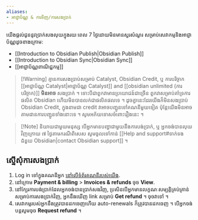```yaml
---
aliases:
- អាជ្ញាប័ណ្ណ & ការទិញ/ការសងប្រាក់
---
```


យើងផ្តល់ជូននូវប្រាក់សងលុយក្នុងរយៈពេល 7 ថ្ងៃដោយមិនមានសួរសំណួរ សម្រាប់សេវាកម្មនិងអាជ្ញាប័ណ្ណដូចខាងក្រោម:

- [[Introduction to Obsidian Publish|Obsidian Publish]]
- [[Introduction to Obsidian Sync|Obsidian Sync]]
- [[អាជ្ញាប័ណ្ណពាណិជ្ជកម្ម]]

> [!Warning] គ្មានការសងប្រាប់សម្រាប់ Catalyst, Obsidian Credit, ឬ ការបរិច្ចាក
> [[អាជ្ញាប័ណ្ណ Catalyst|អាជ្ញាប័ណ្ណ Catalyst]] and [[obsidian unlimited (ការបរិច្ចាក)]] **មិនអាច** សងប្រាក់ ។ ទោះបីជាពួកវាមានប្រយោជន៍ជាច្រើន ពួកវាសម្រាប់គាំទ្រការផលិត Obsidian ហើយមិនបានលក់ជាផលិតផលទេ ។
> ដូចគ្នានេះដែរយើងក៏មិនសងប្រាប់ Obsidian Credit, ក្នុងនាមជា credit វាអាចបញ្ជូនទៅគណនីមួយទៀត ប៉ុន្តែយើងមិនអាចតាមដានការបញ្ជូនទាំងនោះទេ ។ សូមអភ័យទោសចំពោះរឿងនេះ ។

> [!Note] និយាយជាមួយមនុស្ស
> បើអ្នកមានបញ្ហាជាមួយនឹងការបង់ប្រាក់, ឬ អ្នកចង់បានលុយវិញក្រោយ ៧ ថ្ងៃតាមករណីពិសេស សូមចូលទៅកាន់ [[Help and support#ទាក់ទងជំនួយ Obsidian|contact Obsidian support]] ។

## ស្នើសុំការសងប្រាក់

1. Log in ទៅក្នុងគណនីអ្នក [នៅលើទំព័រគណនីរបស់យើង](https://obsidian.md/account).
2. នៅក្រោម **Payment & billing** > **Invoices & refunds** ចុច **View**.
3. នៅក្បែរការបង់ប្រាក់ដែលអ្នកចង់បានប្រាក់សងវិញ, ប្រសិនបើអ្នកមានលក្ខណៈសម្បត្តិគ្រប់គ្រាន់សម្រាប់ការសងប្រាក់វិញ, អ្នកនឹងឃើញ link សម្រាប់ **Get refund** ។ ចុចវាទៅ ។
4. សេវាកម្មរបស់អ្នកនឹងត្រូវបានដកចេញហើយ auto-renewals ក៏ត្រូវបានដកចេញ ។ បើអ្នកចង់បន្តសូមចុច **Request refund** ។
